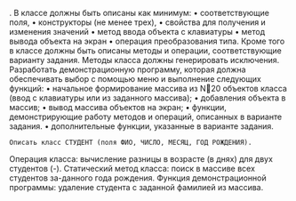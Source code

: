 . В классе должны быть описаны как минимум:
•	соответствующие поля, 
•	конструкторы (не менее трех), 
•	свойства для получения и изменения значений
•	метод  ввода объекта с клавиатуры
•	метод вывода объекта на экран
•	операция преобразования типа. 
Кроме того в классе должны быть описаны методы и операции, соответствующие варианту задания. Методы класса должны генерировать исключения. 
Разработать демонстрационную программу, которая должна обеспечивать выбор с помощью меню и выполнение следующих функций:
•	начальное формирование массива из N20 объектов класса (ввод с клавиатуры или из заданного массива);
•	добавления объекта  в массив;
•	вывод массива объектов на экран;
•	функции, демонстрирующие работу методов и операций, описанных в варианте задания.
•	дополнительные функции, указанные в варианте задания.

	Описать класс СТУДЕНТ (поля ФИО, ЧИСЛО, МЕСЯЦ, ГОД РОЖДЕНИЯ). 
Операция класса: вычисление разницы в возрасте (в днях) для двух студентов (-).
Статический метод  класса: поиск в массиве всех студентов за-данного года рождения.
Функция демонстрационной программы: удаление студента с заданной фамилией из массива.
